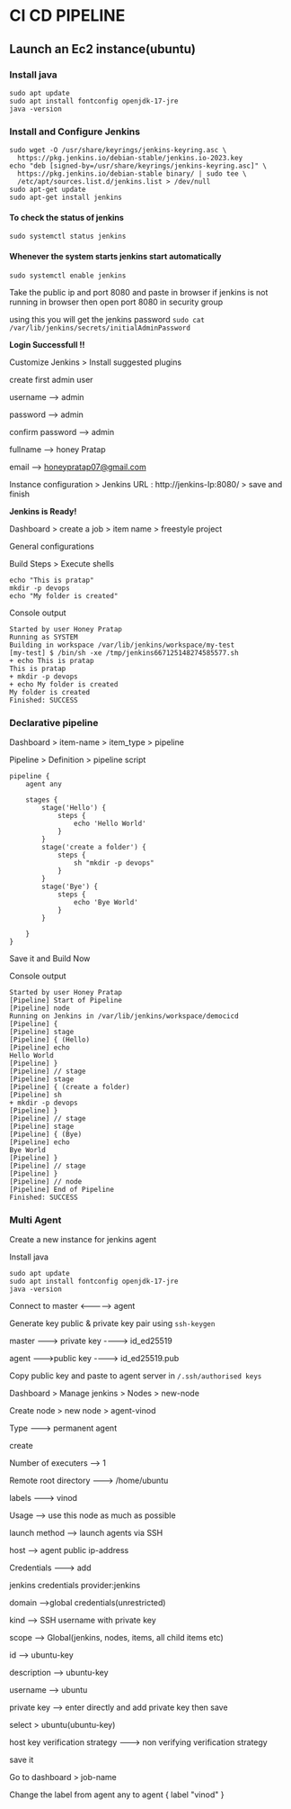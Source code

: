 # CI CD PIPELINE

## Launch an Ec2 instance(ubuntu)

### Install java
```
sudo apt update
sudo apt install fontconfig openjdk-17-jre
java -version
```
### Install and Configure Jenkins 

```
sudo wget -O /usr/share/keyrings/jenkins-keyring.asc \
  https://pkg.jenkins.io/debian-stable/jenkins.io-2023.key
echo "deb [signed-by=/usr/share/keyrings/jenkins-keyring.asc]" \
  https://pkg.jenkins.io/debian-stable binary/ | sudo tee \
  /etc/apt/sources.list.d/jenkins.list > /dev/null
sudo apt-get update
sudo apt-get install jenkins
```

#### To check the status of jenkins
```
sudo systemctl status jenkins 
```
#### Whenever the system starts jenkins start automatically
```
sudo systemctl enable jenkins
```

Take the public ip and port 8080 and paste in browser
if jenkins is not running in browser then open port 8080 in security group

using this you will get the jenkins password
`sudo cat /var/lib/jenkins/secrets/initialAdminPassword`

**Login Successfull !!**

Customize Jenkins > Install suggested plugins

create first admin user

username --> admin

password --> admin

confirm password --> admin

fullname --> honey Pratap

email -->  honeypratap07@gmail.com

Instance configuration > Jenkins URL : http://jenkins-Ip:8080/ > save and finish

**Jenkins is Ready!**

Dashboard > create a job > item name > freestyle project

General configurations

Build Steps > Execute shells
```
echo "This is pratap"
mkdir -p devops
echo "My folder is created"
```
Console output
```
Started by user Honey Pratap
Running as SYSTEM
Building in workspace /var/lib/jenkins/workspace/my-test
[my-test] $ /bin/sh -xe /tmp/jenkins667125148274585577.sh
+ echo This is pratap
This is pratap
+ mkdir -p devops
+ echo My folder is created
My folder is created
Finished: SUCCESS
```

### Declarative pipeline

Dashboard > item-name > item_type > pipeline

Pipeline > Definition > pipeline script

```
pipeline {
    agent any

    stages {
        stage('Hello') {
            steps {
                echo 'Hello World'
            }
        }
        stage('create a folder') {
            steps {
                sh "mkdir -p devops"
            }
        }
        stage('Bye') {
            steps {
                echo 'Bye World'
            }
        }
                
    }
}
```

Save it and Build Now

Console output
```
Started by user Honey Pratap
[Pipeline] Start of Pipeline
[Pipeline] node
Running on Jenkins in /var/lib/jenkins/workspace/democicd
[Pipeline] {
[Pipeline] stage
[Pipeline] { (Hello)
[Pipeline] echo
Hello World
[Pipeline] }
[Pipeline] // stage
[Pipeline] stage
[Pipeline] { (create a folder)
[Pipeline] sh
+ mkdir -p devops
[Pipeline] }
[Pipeline] // stage
[Pipeline] stage
[Pipeline] { (Bye)
[Pipeline] echo
Bye World
[Pipeline] }
[Pipeline] // stage
[Pipeline] }
[Pipeline] // node
[Pipeline] End of Pipeline
Finished: SUCCESS
```

### Multi Agent

Create a new instance for jenkins agent

Install java
```
sudo apt update
sudo apt install fontconfig openjdk-17-jre
java -version
```
Connect to master <-----> agent

Generate key public & private key pair using `ssh-keygen`

master ---> private key ----> id_ed25519

agent --->public key ----> id_ed25519.pub

Copy public key and paste to agent server in `/.ssh/authorised keys`

Dashboard > Manage jenkins > Nodes > new-node

Create node > new node > agent-vinod

Type ---> permanent agent

create

Number of executers --> 1

Remote root directory ---> /home/ubuntu

labels ---> vinod

Usage --> use this node as much as possible

launch method --> launch agents via SSH

host --> agent public ip-address

Credentials ---> add

jenkins credentials provider:jenkins

domain -->global credentials(unrestricted)

kind --> SSH username with private key

scope --> Global(jenkins, nodes, items, all child items etc)

id --> ubuntu-key

description --> ubuntu-key

username --> ubuntu

private key --> enter directly and add private key then save

select > ubuntu(ubuntu-key)

host key verification strategy ---> non verifying verification strategy

save it

Go to dashboard > job-name

Change the label from agent any to agent { label "vinod" }
